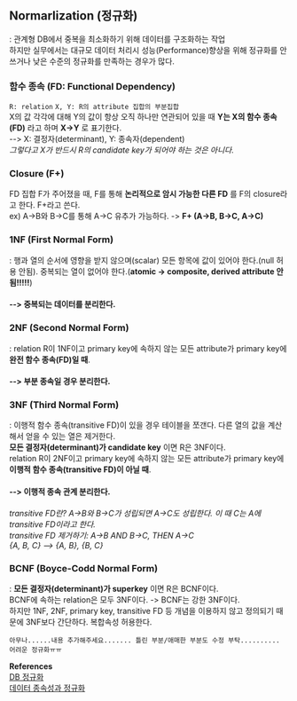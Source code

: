 ## Normarlization (정규화)
: 관계형 DB에서 중복을 최소화하기 위해 데이터를 구조화하는 작업  
하지만 실무에서는 대규모 데이터 처리시 성능(Performance)향상을 위해 정규화를 안쓰거나 낮은 수준의 정규화를 만족하는 경우가 많다.  

### 함수 종속 (FD: Functional Dependency)  
`R: relation` `X, Y: R의 attribute 집합의 부분집합`  
X의 값 각각에 대해 Y의 값이 항상 오직 하나만 연관되어 있을 때 __Y는 X의 함수 종속(FD)__ 라고 하며 __X→Y__ 로 표기한다.  
--> X: 결정자(determinant), Y: 종속자(dependent)  
_그렇다고 X가 반드시 R의 candidate key가 되어야 하는 것은 아니다._

### Closure (F+)
FD 집합 F가 주어졌을 때, F를 통해 __논리적으로 암시 가능한 다른 FD__ 를 F의 closure라고 한다. F+라고 쓴다.  
ex) A→B와 B→C를 통해 A→C 유추가 가능하다. -> __F+ (A→B, B→C, A→C)__  

### 1NF (First Normal Form)
: 행과 열의 순서에 영향을 받지 않으며(scalar) 모든 항목에 값이 있어야 한다.(null 허용 안됨). 중복되는 열이 없어야 한다.(__atomic -> composite, derived attribute 안됨!!!!!__)  
#### --> 중복되는 데이터를 분리한다.
<p>

### 2NF (Second Normal Form)  
: relation R이 1NF이고 primary key에 속하지 않는 모든 attribute가 primary key에 __완전 함수 종속(FD)일 때__.    
#### --> 부분 종속일 경우 분리한다.
<p><p>

### 3NF (Third Normal Form)  
: 이행적 함수 종속(transitive FD)이 있을 경우 테이블을 쪼갠다. 다른 열의 값을 계산해서 얻을 수 있는 열은 제거한다.  
__모든 결정자(determinant)가 candidate key__ 이면 R은 3NF이다.  
relation R이 2NF이고 primary key에 속하지 않는 모든 attribute가 primary key에 __이행적 함수 종속(transitive FD)이 아닐 때__.  
#### --> 이행적 종속 관계 분리한다.  
_transitive FD란? A→B와 B→C가 성립되면 A→C도 성립한다. 이 때 C는 A에 transitive FD이라고 한다._  
_transitive FD 제거하기: A→B AND B→C, THEN A→C_  
_{A, B, C} --> {A, B}, {B, C}_   
<p><p>

### BCNF (Boyce-Codd Normal Form)
: __모든 결정자(determinant)가 superkey__ 이면 R은 BCNF이다.  
BCNF에 속하는 relation은 모두 3NF이다. -> BCNF는 강한 3NF이다.    
하지만 1NF, 2NF, primary key, transitive FD 등 개념을 이용하지 않고 정의되기 때문에 3NF보다 간단하다. 복합속성 허용한다.  
<p><p>


```
아무나......내용 추가해주세요....... 틀린 부분/애매한 부분도 수정 부탁..........
어려운 정규화ㅠㅠ
```

__References__  
[DB 정규화](http://blog.naver.com/PostView.nhn?blogId=force44&logNo=130100972038)  
[데이터 종속성과 정규화 ](http://beansberries.tistory.com/entry/%EB%8D%B0%EC%9D%B4%ED%84%B0-%EC%A2%85%EC%86%8D%EC%84%B1%EA%B3%BC-%EC%A0%95%EA%B7%9C%ED%99%94)
